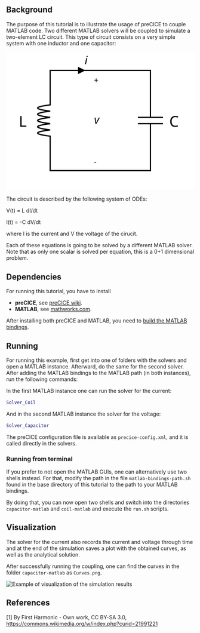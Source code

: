 ## Background

The purpose of this tutorial is to illustrate the usage of preCICE to couple MATLAB code. Two different MATLAB solvers will be coupled to simulate a two-element LC circuit. This type of circuit consists on a very simple system with one inductor and one capacitor:

![LC circuit diagram [1]](images/tutorials-resonant-circuit-diagram.svg)

The circuit is described by the following system of ODEs:

V(t) = L dI/dt

I(t) = -C dV/dt

where I is the current and V the voltage of the cirucit.

Each of these equations is going to be solved by a different MATLAB solver. Note that as only one scalar is solved per equation, this is a 0+1 dimensional problem.

## Dependencies

For running this tutorial, you have to install

* **preCICE**, see [preCICE wiki](https://github.com/precice/precice/wiki/Building).
* **MATLAB**, see [mathworks.com](https://de.mathworks.com/products.get-matlab.html).

After installing both preCICE and MATLAB, you need to [build the MATLAB bindings](https://github.com/gilbertolem/precice/tree/develop/src/precice/bindings/matlab#compilation).

## Running

For running this example, first get into one of folders with the solvers and open a MATLAB instance.
Afterward, do the same for the second solver.
After adding the MATLAB bindings to the MATLAB path (in both instances), run the following commands:

In the first MATLAB instance one can run the solver for the current:

```MATLAB
Solver_Coil
```

And in the second MATLAB instance the solver for the voltage:

```MATLAB
Solver_Capacitor
```

The preCICE configuration file is available as `precice-config.xml`, and it is called directly in the solvers.

### Running from terminal

If you prefer to not open the MATLAB GUIs, one can alternatively use two shells instead.
For that, modify the path in the file `matlab-bindings-path.sh` found in the base directory of this tutorial to the path to your MATLAB bindings.

By doing that, you can now open two shells and switch into the directories `capacitor-matlab` and `coil-matlab` and execute the `run.sh` scripts.

## Visualization

The solver for the current also records the current and voltage through time and at the end of the simulation saves a plot with the obtained curves, as well as the analytical solution.

After successfully running the coupling, one can find the curves in the folder `capacitor-matlab` as `Curves.png`.

![Example of visualization of the simulation results](ref_images/Sample_Curves.png)

## References

[1] By First Harmonic - Own work, CC BY-SA 3.0, https://commons.wikimedia.org/w/index.php?curid=21991221
